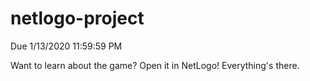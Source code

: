 # netlogo-project
Due 1/13/2020 11:59:59 PM

Want to learn about the game? Open it in NetLogo! Everything's there.
